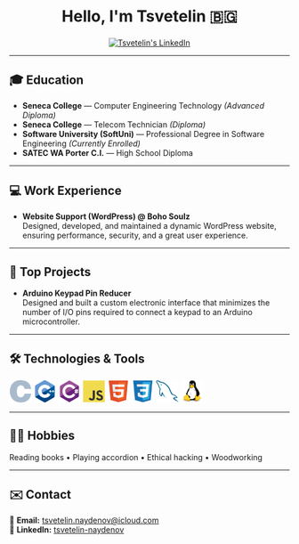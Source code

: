 <h1 align="center">Hello, I'm Tsvetelin 🇧🇬</h1>

<p align="center">
  <a href="https://www.linkedin.com/in/tsvetelin-naydenov">
    <img align="center" alt="Tsvetelin's LinkedIn" width="30px" src="https://github.com/gauravghongde/social-icons/blob/master/PNG/Color/LinkedIN.png" />
  </a>
</p>

---

## 🎓 Education
- **Seneca College** — Computer Engineering Technology *(Advanced Diploma)*  
- **Seneca College** — Telecom Technician *(Diploma)*  
- **Software University (SoftUni)** — Professional Degree in Software Engineering *(Currently Enrolled)*  
- **SATEC WA Porter C.I.** — High School Diploma  

---

## 💻 Work Experience
- **Website Support (WordPress) @ Boho Soulz**  
  Designed, developed, and maintained a dynamic WordPress website, ensuring performance, security, and a great user experience.

---

## 🚀 Top Projects
- **Arduino Keypad Pin Reducer**  
  Designed and built a custom electronic interface that minimizes the number of I/O pins required to connect a keypad to an Arduino microcontroller.

---

## 🛠️ Technologies & Tools
<p>
  <img alt="C" width="40px" src="https://github.com/devicons/devicon/blob/master/icons/c/c-original.svg" />
  <img alt="C++" width="40px" src="https://github.com/devicons/devicon/blob/master/icons/cplusplus/cplusplus-original.svg" />
  <img alt="C#" width="40px" src="https://github.com/devicons/devicon/blob/master/icons/csharp/csharp-original.svg" />
  <img alt="JavaScript" width="40px" src="https://github.com/devicons/devicon/blob/master/icons/javascript/javascript-original.svg" />
  <img alt="HTML5" width="40px" src="https://github.com/devicons/devicon/blob/master/icons/html5/html5-original.svg" />
  <img alt="CSS3" width="40px" src="https://github.com/devicons/devicon/blob/master/icons/css3/css3-original.svg" />
  <img alt="MySQL" width="40px" src="https://github.com/devicons/devicon/blob/master/icons/mysql/mysql-original.svg" />
  <img alt="Linux" width="40px" src="https://github.com/devicons/devicon/blob/master/icons/linux/linux-original.svg" />
</p>

---

## 🏋️‍♂️ Hobbies
Reading books • Playing accordion • Ethical hacking • Woodworking

---

## ✉️ Contact
📧 **Email:** tsvetelin.naydenov@icloud.com  
🔗 **LinkedIn:** [tsvetelin-naydenov](https://www.linkedin.com/in/tsvetelin-naydenov)

